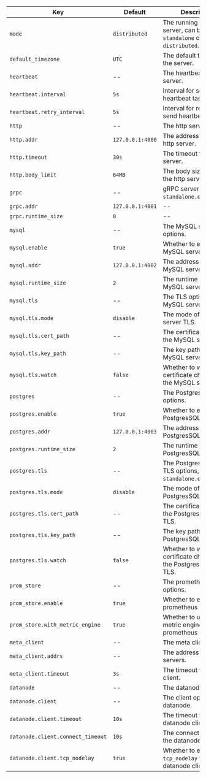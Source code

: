 | Key | Default | Descriptions |
| --- | ------- | ----------- |
| `mode` | `distributed` | The running mode of the server, can be `standalone` or `distributed`. |
| `default_timezone` | `UTC` | The default timezone of the server. |
| `heartbeat` | -- | The heartbeat options for server. |
| `heartbeat.interval` | `5s` | Interval for sending heartbeat task. |
| `heartbeat.retry_interval` | `5s` | Interval for retrying to send heartbeat task. |
| `http` | -- | The http server options. |
| `http.addr` | `127.0.0.1:4000` | The address to bind the http server. |
| `http.timeout` | `30s` | The timeout for the http server. |
| `http.body_limit` | `64MB` | The body size limit for the http server. |
| `grpc` | -- | gRPC server options, see `standalone.example.toml`. |
| `grpc.addr` | `127.0.0.1:4001` | -- |
| `grpc.runtime_size` | `8` | -- |
| `mysql` | -- | The MySQL server options. |
| `mysql.enable` | `true` | Whether to enable the MySQL server. |
| `mysql.addr` | `127.0.0.1:4002` | The address to bind the MySQL server. |
| `mysql.runtime_size` | `2` | The runtime size of the MySQL server. |
| `mysql.tls` | -- | The TLS options for MySQL server. |
| `mysql.tls.mode` | `disable` | The mode of the MySQL server TLS. |
| `mysql.tls.cert_path` | -- | The certificate path of the MySQL server TLS. |
| `mysql.tls.key_path` | -- | The key path of the MySQL server TLS. |
| `mysql.tls.watch` | `false` | Whether to watch the certificate changes of the MySQL server TLS. |
| `postgres` | -- | The PostgresSQL server options. |
| `postgres.enable` | `true` | Whether to enable the PostgresSQL server. |
| `postgres.addr` | `127.0.0.1:4003` | The address to bind the PostgresSQL server. |
| `postgres.runtime_size` | `2` | The runtime size of the PostgresSQL server. |
| `postgres.tls` | -- | The PostgresSQL server TLS options, see `standalone.example.toml`. |
| `postgres.tls.mode` | `disable` | The mode of the PostgresSQL server TLS. |
| `postgres.tls.cert_path` | -- | The certificate path of the PostgresSQL server TLS. |
| `postgres.tls.key_path` | -- | The key path of the PostgresSQL server TLS. |
| `postgres.tls.watch` | `false` | Whether to watch the certificate changes of the PostgresSQL server TLS. |
| `prom_store` | -- | The prometheus service options. |
| `prom_store.enable` | `true` | Whether to enable the prometheus service. |
| `prom_store.with_metric_engine` | `true` | Whether to use the metric engine for the prometheus service. |
| `meta_client` | -- | The meta client options. |
| `meta_client.addrs` | -- | The address of the meta servers. |
| `meta_client.timeout` | `3s` | The timeout for the meta client. |
| `datanode` | -- | The datanode options. |
| `datanode.client` | -- | The client options for the datanode. |
| `datanode.client.timeout` | `10s` | The timeout for the datanode client. |
| `datanode.client.connect_timeout` | `10s` | The connect timeout for the datanode client. |
| `datanode.client.tcp_nodelay` | `true` | Whether to enable `tcp_nodelay` for the datanode client. |

